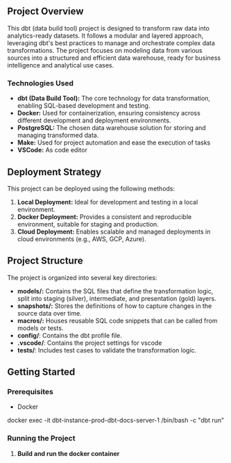 ## Project Overview

This dbt (data build tool) project is designed to transform raw data into analytics-ready datasets. It follows a modular and layered approach, leveraging dbt's best practices to manage and orchestrate complex data transformations. The project focuses on modeling data from various sources into a structured and efficient data warehouse, ready for business intelligence and analytical use cases.

### Technologies Used

*   **dbt (Data Build Tool):** The core technology for data transformation, enabling SQL-based development and testing.
*   **Docker:** Used for containerization, ensuring consistency across different development and deployment environments.
*   **PostgreSQL:** The chosen data warehouse solution for storing and managing transformed data.
* **Make:** Used for project automation and ease the execution of tasks
* **VSCode:** As code editor

## Deployment Strategy

This project can be deployed using the following methods:

1.  **Local Deployment:** Ideal for development and testing in a local environment.
2.  **Docker Deployment:** Provides a consistent and reproducible environment, suitable for staging and production.
3.  **Cloud Deployment:** Enables scalable and managed deployments in cloud environments (e.g., AWS, GCP, Azure).

## Project Structure

The project is organized into several key directories:

*   **models/:** Contains the SQL files that define the transformation logic, split into staging (silver), intermediate, and presentation (gold) layers.
*   **snapshots/:** Stores the definitions of how to capture changes in the source data over time.
*   **macros/:** Houses reusable SQL code snippets that can be called from models or tests.
* **config/**: Contains the dbt profile file.
* **.vscode/**: Contains the project settings for vscode
* **tests/**: Includes test cases to validate the transformation logic.


## Getting Started

### Prerequisites

*   Docker

docker exec -it dbt-instance-prod-dbt-docs-server-1 /bin/bash -c "dbt run"

### Running the Project

1.  **Build and run the docker container**

    